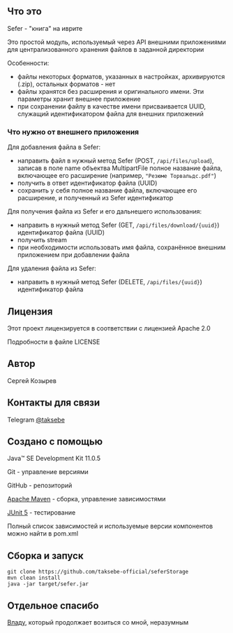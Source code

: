 ## Что это
Sefer - "книга" на иврите

Это простой модуль, используемый через API внешними приложениями для централизованного хранения файлов в заданной директории

Особенности:
- файлы некоторых форматов, указанных в настройках, архивируются (.zip), остальных форматов - нет
- файлы хранятся без расширения и оригинального имени. Эти параметры хранит внешнее приложение
- при сохранении файлу в качестве имени присваивается UUID, служащий идентификатором файла для внешних приложений

### Что нужно от внешнего приложения
Для добавления файла в Sefer:
- направить файл в нужный метод Sefer (POST, ```/api/files/upload```), записав в поле name объектва MultipartFile полное название файла, включающее его расширение (например, ```"Резюме Торвальдс.pdf"```)
- получить в ответ идентификатор файла (UUID) 
- сохранить у себя полное название файла, включающее его расширение, и полученный из Sefer идентификатор

Для получения файла из Sefer и его дальнешего использования:
- направить в нужный метод Sefer (GET, ```/api/files/download/{uuid}```) идентификатор файла (UUID)
- получить stream
- при необходимости использовать имя файла, сохранённое внешним приложением при добавлении файла

Для удаления файла из Sefer:
- направить в нужный метод Sefer (DELETE, ```/api/files/{uuid}```) идентификатор файла

## Лицензия
Этот проект лицензируется в соответствии с лицензией Apache 2.0

Подробности в файле LICENSE

## Автор

Сергей Козырев

## Контакты для связи

Telegram [@taksebe](https://t.me/taksebe)

## Создано с помощью

Java™ SE Development Kit 11.0.5

Git - управление версиями

GitHub - репозиторий

[Apache Maven](https://maven.apache.org/) - сборка, управление зависимостями

[JUnit 5](https://junit.org/junit5/) - тестирование

Полный список зависимостей и используемые версии компонентов можно найти в pom.xml

## Сборка и запуск
```
git clone https://github.com/taksebe-official/seferStorage
mvn clean install
java -jar target/sefer.jar
```

## Отдельное спасибо
[Владу](https://github.com/itotx), который продолжает возиться со мной, неразумным